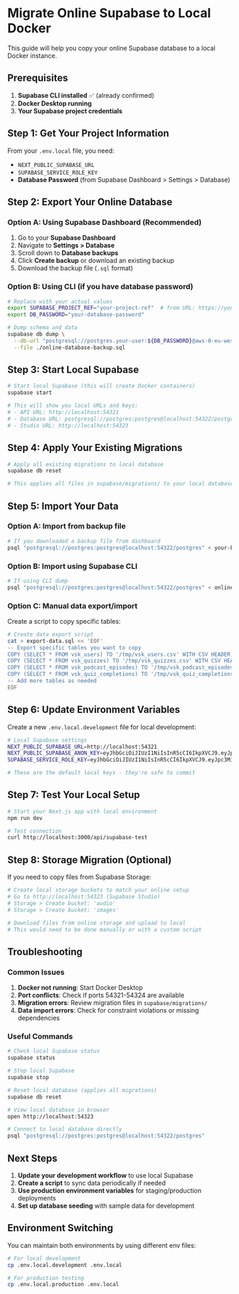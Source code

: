 # Migrate Online Supabase to Local Docker

This guide will help you copy your online Supabase database to a local Docker instance.

## Prerequisites

1. **Supabase CLI installed** ✅ (already confirmed)
2. **Docker Desktop running**
3. **Your Supabase project credentials**

## Step 1: Get Your Project Information

From your `.env.local` file, you need:

- `NEXT_PUBLIC_SUPABASE_URL`
- `SUPABASE_SERVICE_ROLE_KEY`
- **Database Password** (from Supabase Dashboard > Settings > Database)

## Step 2: Export Your Online Database

### Option A: Using Supabase Dashboard (Recommended)

1. Go to your **Supabase Dashboard**
2. Navigate to **Settings > Database**
3. Scroll down to **Database backups**
4. Click **Create backup** or download an existing backup
5. Download the backup file (`.sql` format)

### Option B: Using CLI (if you have database password)

```bash
# Replace with your actual values
export SUPABASE_PROJECT_REF="your-project-ref"  # from URL: https://your-project-ref.supabase.co
export DB_PASSWORD="your-database-password"

# Dump schema and data
supabase db dump \
  --db-url "postgresql://postgres.your-user:${DB_PASSWORD}@aws-0-eu-west-2.pooler.supabase.com:5432/postgres" \
  --file ./online-database-backup.sql
```

## Step 3: Start Local Supabase

```bash
# Start local Supabase (this will create Docker containers)
supabase start

# This will show you local URLs and keys:
# - API URL: http://localhost:54321
# - Database URL: postgresql://postgres:postgres@localhost:54322/postgres
# - Studio URL: http://localhost:54323
```

## Step 4: Apply Your Existing Migrations

```bash
# Apply all existing migrations to local database
supabase db reset

# This applies all files in supabase/migrations/ to your local database
```

## Step 5: Import Your Data

### Option A: Import from backup file

```bash
# If you downloaded a backup file from dashboard
psql "postgresql://postgres:postgres@localhost:54322/postgres" < your-backup-file.sql
```

### Option B: Import using Supabase CLI

```bash
# If using CLI dump
psql "postgresql://postgres:postgres@localhost:54322/postgres" < online-database-backup.sql
```

### Option C: Manual data export/import

Create a script to copy specific tables:

```bash
# Create data export script
cat > export-data.sql << 'EOF'
-- Export specific tables you want to copy
COPY (SELECT * FROM vsk_users) TO '/tmp/vsk_users.csv' WITH CSV HEADER;
COPY (SELECT * FROM vsk_quizzes) TO '/tmp/vsk_quizzes.csv' WITH CSV HEADER;
COPY (SELECT * FROM vsk_podcast_episodes) TO '/tmp/vsk_podcast_episodes.csv' WITH CSV HEADER;
COPY (SELECT * FROM vsk_quiz_completions) TO '/tmp/vsk_quiz_completions.csv' WITH CSV HEADER;
-- Add more tables as needed
EOF
```

## Step 6: Update Environment Variables

Create a new `.env.local.development` file for local development:

```bash
# Local Supabase settings
NEXT_PUBLIC_SUPABASE_URL=http://localhost:54321
NEXT_PUBLIC_SUPABASE_ANON_KEY=eyJhbGciOiJIUzI1NiIsInR5cCI6IkpXVCJ9.eyJpc3MiOiJzdXBhYmFzZS1kZW1vIiwicm9sZSI6ImFub24iLCJleHAiOjE5ODM4MTI5OTZ9.CRXP1A7WOeoJeXxjNni43kdQwgnWNReilDMblYTn_I0
SUPABASE_SERVICE_ROLE_KEY=eyJhbGciOiJIUzI1NiIsInR5cCI6IkpXVCJ9.eyJpc3MiOiJzdXBhYmFzZS1kZW1vIiwicm9sZSI6InNlcnZpY2Vfcm9sZSIsImV4cCI6MTk4MzgxMjk5Nn0.EGIM96RAZx35lJzdJsyH-qQwv8Hdp7fsn3W0YpN81IU

# These are the default local keys - they're safe to commit
```

## Step 7: Test Your Local Setup

```bash
# Start your Next.js app with local environment
npm run dev

# Test connection
curl http://localhost:3000/api/supabase-test
```

## Step 8: Storage Migration (Optional)

If you need to copy files from Supabase Storage:

```bash
# Create local storage buckets to match your online setup
# Go to http://localhost:54323 (Supabase Studio)
# Storage > Create bucket: 'audio'
# Storage > Create bucket: 'images'

# Download files from online storage and upload to local
# This would need to be done manually or with a custom script
```

## Troubleshooting

### Common Issues

1. **Docker not running**: Start Docker Desktop
2. **Port conflicts**: Check if ports 54321-54324 are available
3. **Migration errors**: Review migration files in `supabase/migrations/`
4. **Data import errors**: Check for constraint violations or missing dependencies

### Useful Commands

```bash
# Check local Supabase status
supabase status

# Stop local Supabase
supabase stop

# Reset local database (applies all migrations)
supabase db reset

# View local database in browser
open http://localhost:54323

# Connect to local database directly
psql "postgresql://postgres:postgres@localhost:54322/postgres"
```

## Next Steps

1. **Update your development workflow** to use local Supabase
2. **Create a script** to sync data periodically if needed
3. **Use production environment variables** for staging/production deployments
4. **Set up database seeding** with sample data for development

## Environment Switching

You can maintain both environments by using different env files:

```bash
# For local development
cp .env.local.development .env.local

# For production testing  
cp .env.local.production .env.local
```
